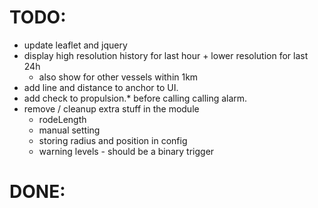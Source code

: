 # TODO: 

* update leaflet and jquery
* display high resolution history for last hour + lower resolution for last 24h
  * also show for other vessels within 1km
* add line and distance to anchor to UI.
* add check to propulsion.* before calling calling alarm.
* remove / cleanup extra stuff in the module
  * rodeLength
  * manual setting
  * storing radius and position in config
  * warning levels - should be a binary trigger

# DONE:
